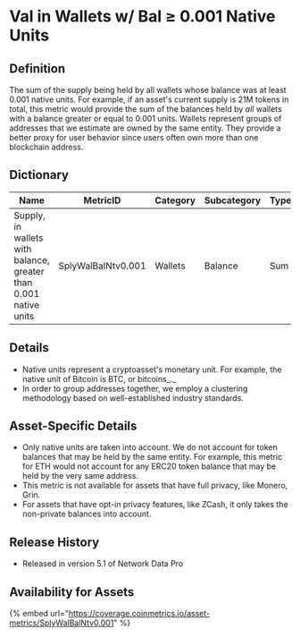 # Val in Wallets w/ Bal ≥ 0.001 Native Units

## Definition <a href="#definition" id="definition"></a>

The sum of the supply being held by all wallets whose balance was at least 0.001 native units. For example, if an asset's current supply is 21M tokens in total, this metric would provide the sum of the balances held by _all_ wallets with a balance greater or equal to 0.001 units. Wallets represent groups of addresses that we estimate are owned by the same entity. They provide a better proxy for user behavior since users often own more than one blockchain address.

## Dictionary <a href="#dictionary" id="dictionary"></a>

| Name                                                             | MetricID           | Category | Subcategory | Type | Unit         | Interval |
| ---------------------------------------------------------------- | ------------------ | -------- | ----------- | ---- | ------------ | -------- |
| Supply, in wallets with balance, greater than 0.001 native units | SplyWalBalNtv0.001 | Wallets  | Balance     | Sum  | Native units | 1 day    |

## Details <a href="#details" id="details"></a>

* Native units represent a cryptoasset's monetary unit. For example, the native unit of Bitcoin is BTC, or bitcoins_._
* In order to group addresses together, we employ a clustering methodology based on well-established industry standards.

## Asset-Specific Details <a href="#asset-specific-details" id="asset-specific-details"></a>

* Only native units are taken into account. We do not account for token balances that may be held by the same entity. For example, this metric for ETH would not account for any ERC20 token balance that may be held by the very same address.
* This metric is not available for assets that have full privacy, like Monero, Grin.
* For assets that have opt-in privacy features, like ZCash, it only takes the non-private balances into account.

## Release History <a href="#release-history" id="release-history"></a>

* Released in version 5.1 of Network Data Pro

## **Availability for Assets** <a href="#availability-for-assets" id="availability-for-assets"></a>

{% embed url="https://coverage.coinmetrics.io/asset-metrics/SplyWalBalNtv0.001" %}

